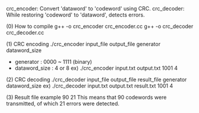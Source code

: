 crc_encoder: Convert 'dataword' to 'codeword' using CRC.
crc_decoder: While restoring 'codeword' to 'dataword', detects errors.

(0) How to compile
g++ -o crc_encoder crc_encoder.cc
g++ -o crc_decoder crc_decoder.cc

(1) CRC encoding
./crc_encoder input_file output_file generator dataword_size 
* generator : 0000 ~ 1111 (binary)
* dataword_size : 4 or 8
ex) ./crc_encoder input.txt output.txt 1001 4

(2) CRC decoding
./crc_decoder input_file output_file result_file generator dataword_size
ex) ./crc_decoder input.txt output.txt result.txt 1001 4

(3) Result file example
90 21
This means that 90 codewords were transmitted, of which 21 errors were detected.

